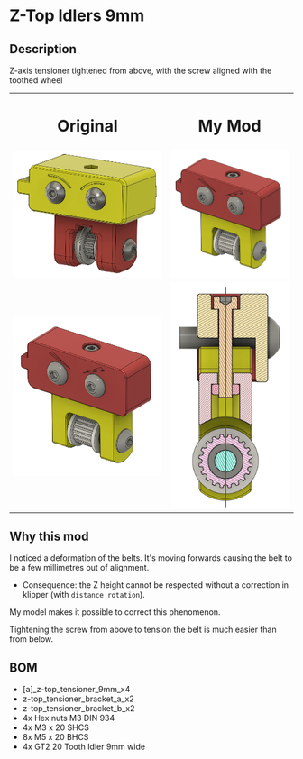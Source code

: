 # Z-Top Idlers 9mm

## Description
Z-axis tensioner tightened from above, with the screw aligned with the toothed wheel

<table>
	<tr>
		<td><center><h1><b>Original</b></h1></center></td>
		<td><center><h1><b>My Mod</b></h1></center></td>
	</tr>
	<tr>
		<td><img src="Images/Z_Idlers_original.png"></td>
		<td><img src="Images/Z-Top Idlers.png"></td>
	</tr>
	<tr>
		<td><img src="Images/ZTop_Idlers.png"></td>
		<td><img src="Images/ZTop_Idlers_coupe.png"></td>
	</tr>
</table>


## Why this mod

I noticed a deformation of the belts. It's moving forwards causing the belt to be a few millimetres out of alignment.
* Consequence: the Z height cannot be respected without a correction in klipper (with `distance_rotation`).

My model makes it possible to correct this phenomenon.

Tightening the screw from above to tension the belt is much easier than from below.


## BOM
* [a]_z-top_tensioner_9mm_x4
* z-top_tensioner_bracket_a_x2
* z-top_tensioner_bracket_b_x2
* 4x Hex nuts M3 DIN 934
* 4x M3 x 20 SHCS
* 8x M5 x 20 BHCS
* 4x GT2 20 Tooth Idler 9mm wide
